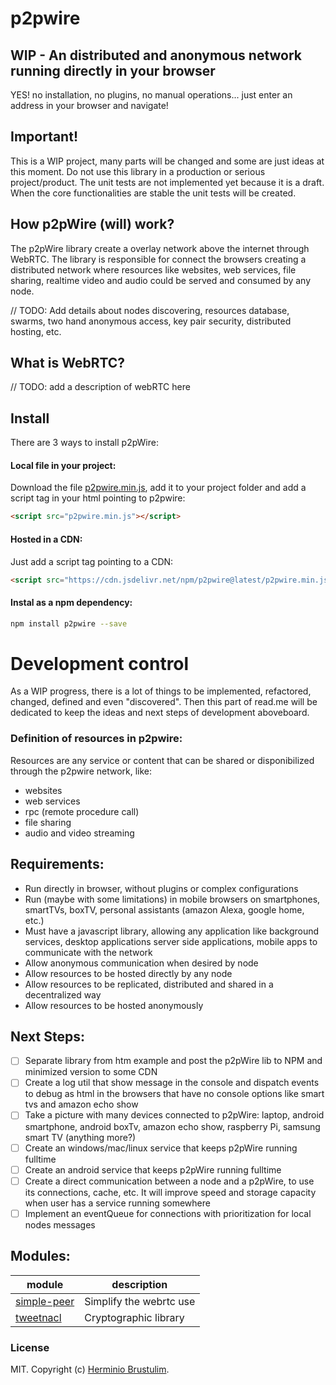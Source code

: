 # p2pwire

## WIP - An distributed and anonymous network running directly in your browser 
YES! no installation, no plugins, no manual operations... just enter an address in your browser and navigate!

## Important!
This is a WIP project, many parts will be changed and some are just ideas at this moment. Do not use this library in a production or serious project/product.
The unit tests are not implemented yet because it is a draft. When the core functionalities are stable the unit tests will be created. 

## How p2pWire (will) work?
The p2pWire library create a overlay network above the internet through WebRTC. The library is responsible for connect the browsers creating a distributed network where resources like websites, web services, file sharing, realtime video and audio could be served and consumed by any node.

// TODO: Add details about nodes discovering, resources database, swarms, two hand anonymous access, key pair security, distributed hosting, etc.

## What is WebRTC?
// TODO: add a description of webRTC here

## Install 
There are 3 ways to install p2pWire:

#### Local file in your project:
Download the file [p2pwire.min.js](https://github.com/brustulim/torrentweb/blob/master/p2pwire.min.js), add it to your project folder and add a script tag in your html pointing to p2pwire:
```html
<script src="p2pwire.min.js"></script>
```

#### Hosted in a CDN:
Just add a script tag pointing to a CDN:
```html
<script src="https://cdn.jsdelivr.net/npm/p2pwire@latest/p2pwire.min.js"></script>
```

#### Instal as a npm dependency:
```bash
npm install p2pwire --save
```


# Development control
As a WIP progress, there is a lot of things to be implemented, refactored, changed, defined and even "discovered". Then this part of read.me will be dedicated to keep the ideas and next steps of development aboveboard.

### Definition of resources in p2pwire:
Resources are any service or content that can be shared or disponibilized through the p2pwire network, like:
- websites
- web services
- rpc (remote procedure call)
- file sharing
- audio and video streaming

## Requirements:
- Run directly in browser, without plugins or complex configurations
- Run (maybe with some limitations) in mobile browsers on smartphones, smartTVs, boxTV, personal assistants (amazon Alexa, google home, etc.)
- Must have a javascript library, allowing any application like background services, desktop applications server side applications, mobile apps to communicate with the network
- Allow anonymous communication when desired by node
- Allow resources to be hosted directly by any node
- Allow resources to be replicated, distributed and shared in a decentralized way
- Allow resources to be hosted anonymously

## Next Steps:
- [ ] Separate library from htm example and post the p2pWire lib to NPM and minimized version to some CDN
- [ ] Create a log util that show message in the console and dispatch events to debug as html in the browsers that have no console options like smart tvs and amazon echo show
- [ ] Take a picture with many devices connected to p2pWire: laptop, android smartphone, android boxTv, amazon echo show, raspberry Pi, samsung smart TV (anything more?)
- [ ] Create an windows/mac/linux service that keeps p2pWire running fulltime
- [ ] Create an android service that keeps p2pWire running fulltime
- [ ] Create a direct communication between a node and a p2pWire, to use its connections, cache, etc. It will improve speed and storage capacity when user has a service running somewhere
- [ ] Implement an eventQueue for connections with prioritization for local nodes messages

## Modules:
| module | description |
|---|---|
| [simple-peer][simple-peer] | Simplify the webrtc use 
| [tweetnacl][tweetnacl] | Cryptographic library

[simple-peer]: https://github.com/feross/simple-peer
[tweetnacl]: https://github.com/dchest/tweetnacl-js

### License

MIT. Copyright (c) [Herminio Brustulim](https://github.com/brustulim).